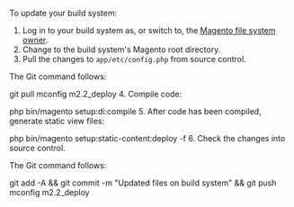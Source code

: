 To update your build system:

1. Log in to your build system as, or switch to, the [Magento file system owner](https://glossary.magento.com/magento-file-system-owner).
2. Change to the build system's Magento root directory.
3. Pull the changes to `app/etc/config.php` from source control.

 The Git command follows:

  git pull mconfig m2.2_deploy
4. Compile code:

  php bin/magento setup:di:compile
5. After code has been compiled, generate static view files:

  php bin/magento setup:static-content:deploy -f
6. Check the changes into source control.

 The Git command follows:

  git add -A && git commit -m "Updated files on build system" && git push mconfig m2.2_deploy
